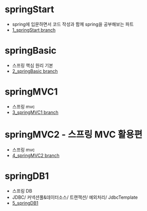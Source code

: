 # springStart
+ spring에 입문하면서 코드 작성과 함께 spring을 공부해보는 파트
+ [1_springStart branch](https://github.com/hyew0/spring/tree/1_springStart)

# springBasic
- 스프링 핵심 원리 기본
- [2_springBasic branch](https://github.com/hyew0/spring/tree/2_springBasic)

# springMVC1
- 스프링 mvc
- [3_springMVC1 branch](https://github.com/hyew0/spring/tree/3_springMVC1)

# springMVC2 - 스프링 MVC 활용편
- 스프링 mvc
- [4_springMVC2 branch](https://github.com/hyew0/spring/tree/4_springMVC2)

# springDB1
- 스프링 DB
- JDBC/ 커넥션풀&데이터소스/ 트랜잭션/ 예외처리/ JdbcTemplate
- [5_springDB1](https://github.com/hyew0/spring/tree/5_springDB1)

